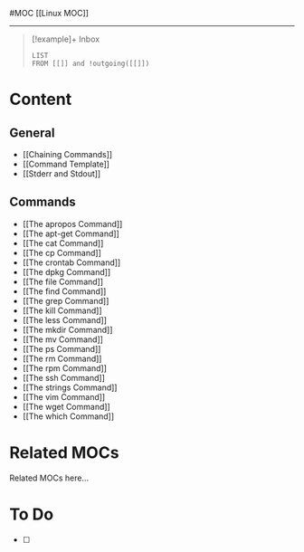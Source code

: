 #MOC
[[Linux MOC]]
- - -

> [!example]+ Inbox
> ```dataview
> LIST
> FROM [[]] and !outgoing([[]])
> ```
# Content

## General
- [[Chaining Commands]]
- [[Command Template]]
- [[Stderr and Stdout]]

## Commands
- [[The apropos Command]]
- [[The apt-get Command]]
- [[The cat Command]]
- [[The cp Command]]
- [[The crontab Command]]
- [[The dpkg Command]]
- [[The file Command]]
- [[The find Command]]
- [[The grep Command]]
- [[The kill Command]]
- [[The less Command]]
- [[The mkdir Command]]
- [[The mv Command]]
- [[The ps Command]]
- [[The rm Command]]
- [[The rpm Command]]
- [[The ssh Command]]
- [[The strings Command]]
- [[The vim Command]]
- [[The wget Command]]
- [[The which Command]]

# Related MOCs

Related MOCs here...

# To Do

- [ ] 
